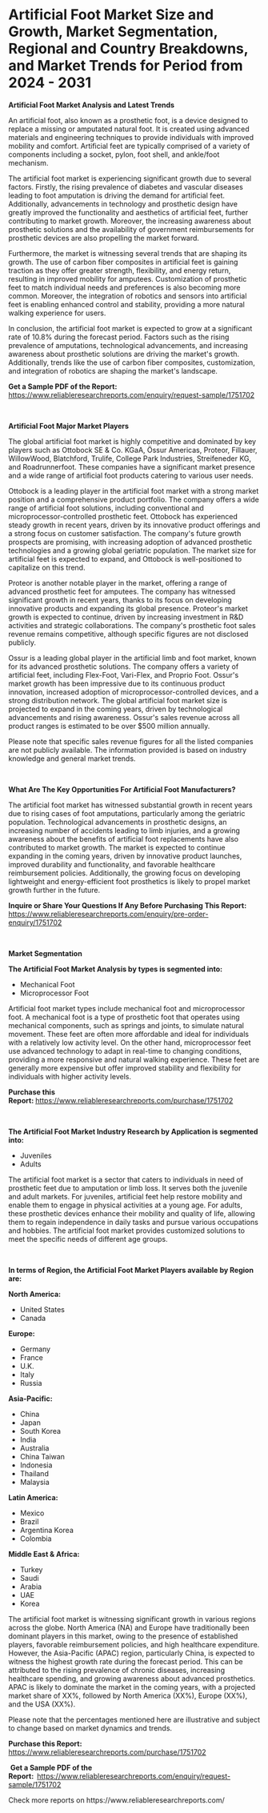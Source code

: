<p><h1>Artificial Foot Market Size and Growth, Market Segmentation, Regional and Country Breakdowns, and Market Trends for Period from 2024 -  2031</h1></p><p><strong>Artificial Foot Market Analysis and Latest Trends</strong></p>
<p><p>An artificial foot, also known as a prosthetic foot, is a device designed to replace a missing or amputated natural foot. It is created using advanced materials and engineering techniques to provide individuals with improved mobility and comfort. Artificial feet are typically comprised of a variety of components including a socket, pylon, foot shell, and ankle/foot mechanism.</p><p>The artificial foot market is experiencing significant growth due to several factors. Firstly, the rising prevalence of diabetes and vascular diseases leading to foot amputation is driving the demand for artificial feet. Additionally, advancements in technology and prosthetic design have greatly improved the functionality and aesthetics of artificial feet, further contributing to market growth. Moreover, the increasing awareness about prosthetic solutions and the availability of government reimbursements for prosthetic devices are also propelling the market forward.</p><p>Furthermore, the market is witnessing several trends that are shaping its growth. The use of carbon fiber composites in artificial feet is gaining traction as they offer greater strength, flexibility, and energy return, resulting in improved mobility for amputees. Customization of prosthetic feet to match individual needs and preferences is also becoming more common. Moreover, the integration of robotics and sensors into artificial feet is enabling enhanced control and stability, providing a more natural walking experience for users.</p><p>In conclusion, the artificial foot market is expected to grow at a significant rate of 10.8% during the forecast period. Factors such as the rising prevalence of amputations, technological advancements, and increasing awareness about prosthetic solutions are driving the market's growth. Additionally, trends like the use of carbon fiber composites, customization, and integration of robotics are shaping the market's landscape.</p></p>
<p><strong>Get a Sample PDF of the Report:&nbsp;</strong> <a href="https://www.reliableresearchreports.com/enquiry/request-sample/1751702">https://www.reliableresearchreports.com/enquiry/request-sample/1751702</a></p>
<p>&nbsp;</p>
<p><strong>Artificial Foot Major Market Players</strong></p>
<p><p>The global artificial foot market is highly competitive and dominated by key players such as Ottobock SE & Co. KGaA, Össur Americas, Proteor, Fillauer, WillowWood, Blatchford, Trulife, College Park Industries, Streifeneder KG, and Roadrunnerfoot. These companies have a significant market presence and a wide range of artificial foot products catering to various user needs.</p><p>Ottobock is a leading player in the artificial foot market with a strong market position and a comprehensive product portfolio. The company offers a wide range of artificial foot solutions, including conventional and microprocessor-controlled prosthetic feet. Ottobock has experienced steady growth in recent years, driven by its innovative product offerings and a strong focus on customer satisfaction. The company's future growth prospects are promising, with increasing adoption of advanced prosthetic technologies and a growing global geriatric population. The market size for artificial feet is expected to expand, and Ottobock is well-positioned to capitalize on this trend.</p><p>Proteor is another notable player in the market, offering a range of advanced prosthetic feet for amputees. The company has witnessed significant growth in recent years, thanks to its focus on developing innovative products and expanding its global presence. Proteor's market growth is expected to continue, driven by increasing investment in R&D activities and strategic collaborations. The company's prosthetic foot sales revenue remains competitive, although specific figures are not disclosed publicly.</p><p>Ossur is a leading global player in the artificial limb and foot market, known for its advanced prosthetic solutions. The company offers a variety of artificial feet, including Flex-Foot, Vari-Flex, and Proprio Foot. Ossur's market growth has been impressive due to its continuous product innovation, increased adoption of microprocessor-controlled devices, and a strong distribution network. The global artificial foot market size is projected to expand in the coming years, driven by technological advancements and rising awareness. Ossur's sales revenue across all product ranges is estimated to be over $500 million annually.</p><p>Please note that specific sales revenue figures for all the listed companies are not publicly available. The information provided is based on industry knowledge and general market trends.</p></p>
<p>&nbsp;</p>
<p><strong>What Are The Key Opportunities For Artificial Foot Manufacturers?</strong></p>
<p><p>The artificial foot market has witnessed substantial growth in recent years due to rising cases of foot amputations, particularly among the geriatric population. Technological advancements in prosthetic designs, an increasing number of accidents leading to limb injuries, and a growing awareness about the benefits of artificial foot replacements have also contributed to market growth. The market is expected to continue expanding in the coming years, driven by innovative product launches, improved durability and functionality, and favorable healthcare reimbursement policies. Additionally, the growing focus on developing lightweight and energy-efficient foot prosthetics is likely to propel market growth further in the future.</p></p>
<p><strong>Inquire or Share Your Questions If Any Before Purchasing This Report:</strong> <a href="https://www.reliableresearchreports.com/enquiry/pre-order-enquiry/1751702">https://www.reliableresearchreports.com/enquiry/pre-order-enquiry/1751702</a></p>
<p>&nbsp;</p>
<p><strong>Market Segmentation</strong></p>
<p><strong>The Artificial Foot Market Analysis by types is segmented into:</strong></p>
<p><ul><li>Mechanical Foot</li><li>Microprocessor Foot</li></ul></p>
<p><p>Artificial foot market types include mechanical foot and microprocessor foot. A mechanical foot is a type of prosthetic foot that operates using mechanical components, such as springs and joints, to simulate natural movement. These feet are often more affordable and ideal for individuals with a relatively low activity level. On the other hand, microprocessor feet use advanced technology to adapt in real-time to changing conditions, providing a more responsive and natural walking experience. These feet are generally more expensive but offer improved stability and flexibility for individuals with higher activity levels.</p></p>
<p><strong>Purchase this Report:&nbsp;</strong><a href="https://www.reliableresearchreports.com/purchase/1751702">https://www.reliableresearchreports.com/purchase/1751702</a></p>
<p>&nbsp;</p>
<p><strong>The Artificial Foot Market Industry Research by Application is segmented into:</strong></p>
<p><ul><li>Juveniles</li><li>Adults</li></ul></p>
<p><p>The artificial foot market is a sector that caters to individuals in need of prosthetic feet due to amputation or limb loss. It serves both the juvenile and adult markets. For juveniles, artificial feet help restore mobility and enable them to engage in physical activities at a young age. For adults, these prosthetic devices enhance their mobility and quality of life, allowing them to regain independence in daily tasks and pursue various occupations and hobbies. The artificial foot market provides customized solutions to meet the specific needs of different age groups.</p></p>
<p>&nbsp;</p>
<p><strong>In terms of Region, the Artificial Foot Market Players available by Region are:</strong></p>
<p>
    <p> <strong> North America: </strong>
        <ul>
            <li>United States</li>
            <li>Canada</li>
        </ul>
        </p> 
    <p> <strong> Europe: </strong>
        <ul>
            <li>Germany</li>
            <li>France</li>
            <li>U.K.</li>
            <li>Italy</li>
            <li>Russia</li>
        </ul>
        </p> 
    <p> <strong> Asia-Pacific: </strong>
        <ul>
            <li>China</li>
            <li>Japan</li>
            <li>South Korea</li>
            <li>India</li>
            <li>Australia</li>
            <li>China Taiwan</li>
            <li>Indonesia</li>
            <li>Thailand</li>
            <li>Malaysia</li>
        </ul>
        </p> 
    <p> <strong> Latin America: </strong>
        <ul>
            <li>Mexico</li>
            <li>Brazil</li>
            <li>Argentina Korea</li>
            <li>Colombia</li>
        </ul>
        </p> 
    <p> <strong> Middle East & Africa: </strong>
        <ul>
            <li>Turkey</li>
            <li>Saudi</li>
            <li>Arabia</li>
            <li>UAE</li>
            <li>Korea</li>
        </ul>
    </p>
    </p>
<p><p>The artificial foot market is witnessing significant growth in various regions across the globe. North America (NA) and Europe have traditionally been dominant players in this market, owing to the presence of established players, favorable reimbursement policies, and high healthcare expenditure. However, the Asia-Pacific (APAC) region, particularly China, is expected to witness the highest growth rate during the forecast period. This can be attributed to the rising prevalence of chronic diseases, increasing healthcare spending, and growing awareness about advanced prosthetics. APAC is likely to dominate the market in the coming years, with a projected market share of XX%, followed by North America (XX%), Europe (XX%), and the USA (XX%).</p><p>Please note that the percentages mentioned here are illustrative and subject to change based on market dynamics and trends.</p></p>
<p><strong>Purchase this Report: </strong><a href="https://www.reliableresearchreports.com/purchase/1751702">https://www.reliableresearchreports.com/purchase/1751702</a></p>
<p>&nbsp;<strong>Get a Sample PDF of the Report:&nbsp;&nbsp;</strong><a href="https://www.reliableresearchreports.com/enquiry/request-sample/1751702">https://www.reliableresearchreports.com/enquiry/request-sample/1751702</a></p>
<p><strong></strong></p>
<p>Check more reports on https://www.reliableresearchreports.com/</p>